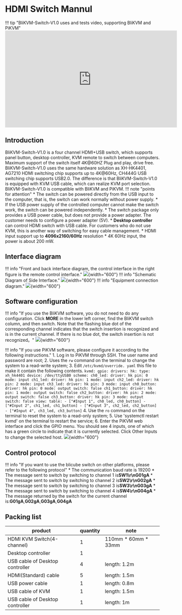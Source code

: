 # **HDMI Switch Mannul**
!!! tip "BliKVM-Switch-V1.0 uses and tests video, supporting BliKVM and PiKVM"
    <iframe width="560" height="315" src="https://www.youtube.com/embed/RQ3KxvUsZv8" title="YouTube video player" frameborder="0" allow="accelerometer; autoplay; clipboard-write; encrypted-media; gyroscope; picture-in-picture; web-share" allowfullscreen></iframe>

## **Introduction**
BliKVM-Switch-V1.0 is a four channel HDMI+USB switch, which supports panel button, desktop controller, KVM remote to switch between computers. Maximum support of the switch itself 4K@60HZ Plug and play, drive free.  
BliKVM-Switch-V1.0 uses the same hardware solution as XH-HK4401, AG7210 HDMI switching chip supports up to 4K@60Hz, CH444G USB switching chip supports USB2.0. The difference is that BliKVM-Switch-V1.0 is equipped with KVM USB cable, which can realize KVM port selection. BliKVM-Switch-V1.0 is compatible with BliKVM and PiKVM.
!!! note "points for attention"
    * The switch can be powered directly from the USB input to the computer, that is, the switch can work normally without power supply.
    * If the USB power supply of the controlled computer cannot make the switch work, the switch can be powered independently.
    * The switch package only provides a USB power cable, but does not provide a power adapter. The customer needs to configure a power adapter (5V).
    * **Desktop controller** can control HDMI switch with USB cable. For customers who do not use KVM, this is another way of switching for easy cable management.
    * HDMI input support up to **4096x2160/60Hz** resolution
    * 4K 60Hz input, the power is about 200 mW.


## **Interface diagram**
!!! info "Front and back interface diagram, the control interface in the right figure is the remote control interface."
    ![](assets/images/switch/interface-en1.png){width="600"}
!!! info "Schematic Diagram of Side Interface."
    ![](assets/images/switch/interface-en2.png){width="600"}
!!! info "Equipment connection diagram."
    ![](assets/images/switch/interface-en3.png){width="600"}

## **Software configuration**
!!! info "If you use the BliKVM software, you do not need to do any configuration. Click **MORE** in the lower left corner, find the BliKVM switch column, and then switch. Note that the flashing blue dot of the corresponding channel indicates that the switch insertion is recognized and is in the current channel. If there is no blue dot, the switch insertion is not recognized。"
    ![](assets/images/switch/blikvm-soft-switch.png){width="600"}


!!! info "If you use PiKVM software, please configure it according to the following instructions."
    1. Log in to PiKVM through SSH. The user name and password are root;
    2. Uses the `rw` command on the terminal to change the system to a read-write system;
    3. Edit `/etc/kvmd/override. yaml` this file to make it contain the following contents.
        ```
        kvmd:
            gpio:
                drivers:
                    hk:
                        type: xh_hk4401
                        device: /dev/ttyUSB0
                scheme:
                    ch0_led:
                        driver: hk
                        pin: 0
                        mode: input
                    ch1_led:
                        driver: hk
                        pin: 1
                        mode: input
                    ch2_led:
                        driver: hk
                        pin: 2
                        mode: input
                    ch3_led:
                        driver: hk
                        pin: 3
                        mode: input
                    ch0_button:
                        driver: hk
                        pin: 0
                        mode: output
                        switch: false
                    ch1_button:
                        driver: hk
                        pin: 1
                        mode: output
                        switch: false
                    ch2_button:
                        driver: hk
                        pin: 2
                        mode: output
                        switch: false
                    ch3_button:
                        driver: hk
                        pin: 3
                        mode: output
                        switch: false
                view:
                    table:
                        - ["#Input 1", ch0_led, ch0_button]
                        - ["#Input 2", ch1_led, ch1_button]
                        - ["#Input 3", ch2_led, ch2_button]
                        - ["#Input 4", ch3_led, ch3_button]
        ```
    4. Use the `ro` command on the terminal to reset the system to a read-only system;
    5. Use 'systemctl restart kvmd' on the terminal to restart the service;
    6. Enter the PiKVM web interface and click the GPIO menu. You should see 4 inputs, one of which has a green circle to indicate that it is currently selected. Click Other Inputs to change the selected host.
    ![](assets/images/switch/pikvm-soft-switch.png){width="600"}

## **Control protocol**
!!! info "If you want to use the blicube switch on other platforms, please refer to the following protocol"
    * The communication baud rate is 19200
    * The message sent to switch by switching to channel 1 is**SW1\r\nG01gA**
    * The message sent to switch by switching to channel 2 is**SW2\r\nG02gA**
    * The message sent to switch by switching to channel 3 is**SW3\r\nG03gA**
    * The message sent to switch by switching to channel 4 is**SW4\r\nG04gA**
    * The message returned by the switch for the current channel is:**G01gA**,**G02gA**,**G03gA**,**G04gA**



## **Packing list**

| product                   | quantity | note|
|--------------------       | ----     |-----|
| HDMI KVM Switch(4-channel)     | 1        |110mm * 60mm * 33mm|
| Desktop controller        | 1        ||
| USB cable of Desktop controller              | 4        | length: 1.2m|
| HDMI(Standard) cable      | 5        | length: 1.5m|
| USB power cable           | 1        | length: 0.8m|
| USB cable of KVM             | 1        | length: 1.5m|
| USB cable of Desktop controller | 1        | length: 1m |



